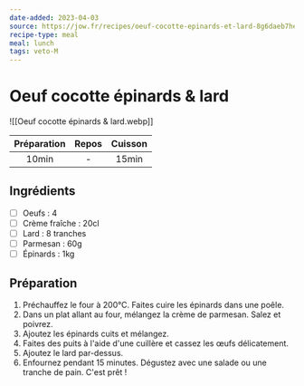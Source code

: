 ```yaml
---
date-added: 2023-04-03
source: https://jow.fr/recipes/oeuf-cocotte-epinards-et-lard-8g6daeb7he8gk81h0p2i
recipe-type: meal
meal: lunch
tags: veto-M
---
```


# Oeuf cocotte épinards & lard

![[Oeuf cocotte épinards & lard.webp]]

| Préparation | Repos | Cuisson |
|:-----------:|:-----:|:-------:|
|    10min    |   -   |  15min  |

## Ingrédients

- [ ] Oeufs : 4
- [ ] Crème fraîche : 20cl
- [ ] Lard : 8 tranches
- [ ] Parmesan : 60g
- [ ] Épinards : 1kg

## Préparation

1. Préchauffez le four à 200°C. Faites cuire les épinards dans une poêle.
3. Dans un plat allant au four, mélangez la crème de parmesan. Salez et poivrez.
4. Ajoutez les épinards cuits et mélangez.
5. Faites des puits à l'aide d'une cuillère et cassez les œufs délicatement.
6. Ajoutez le lard par-dessus.
7. Enfournez pendant 15 minutes. Dégustez avec une salade ou une tranche de pain. C'est prêt !
